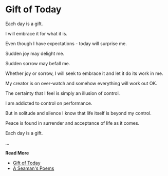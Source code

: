 # Gift of Today

Each day is a gift.

I will embrace it for what it is.

Even though I have expectations - today will surprise me.

Sudden joy may delight me.

Sudden sorrow may befall me.

Whether joy or sorrow, I will seek to embrace it and let it do its work in me.

My creator is on over-watch and somehow everything will work out OK.

The certainty that I feel is simply an illusion of control.

I am addicted to control on performance.

But in solitude and silence I know that life itself is beyond my control.

Peace is found in surrender and acceptance of life as it comes.

Each day is a gift.



...

**Read More**

* [Gift of Today](https://seamansguide.com/book/poem/GiftOfToday.md)
* [A Seaman's Poems](https://seamansguide.com/book/poem)

